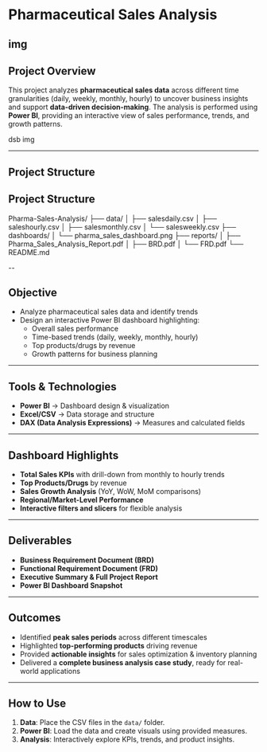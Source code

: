 # Pharmaceutical Sales Analysis

img
---

## Project Overview

This project analyzes **pharmaceutical sales data** across different time granularities (daily, weekly, monthly, hourly) to uncover business insights and support **data-driven decision-making**. The analysis is performed using **Power BI**, providing an interactive view of sales performance, trends, and growth patterns.  

dsb img

---

## Project Structure

## Project Structure

Pharma-Sales-Analysis/
├── data/
│   ├── salesdaily.csv
│   ├── saleshourly.csv
│   ├── salesmonthly.csv
│   └── salesweekly.csv
├── dashboards/
│   └── pharma_sales_dashboard.png
├── reports/
│   ├── Pharma_Sales_Analysis_Report.pdf
│   ├── BRD.pdf
│   └── FRD.pdf
└── README.md

--

## Objective

- Analyze pharmaceutical sales data and identify trends  
- Design an interactive Power BI dashboard highlighting:
  - Overall sales performance
  - Time-based trends (daily, weekly, monthly, hourly)
  - Top products/drugs by revenue
  - Growth patterns for business planning

---

## Tools & Technologies

- **Power BI** → Dashboard design & visualization  
- **Excel/CSV** → Data storage and structure  
- **DAX (Data Analysis Expressions)** → Measures and calculated fields  

---

## Dashboard Highlights

- **Total Sales KPIs** with drill-down from monthly to hourly trends  
- **Top Products/Drugs** by revenue  
- **Sales Growth Analysis** (YoY, WoW, MoM comparisons)  
- **Regional/Market-Level Performance**  
- **Interactive filters and slicers** for flexible analysis  

---

## Deliverables

- **Business Requirement Document (BRD)**  
- **Functional Requirement Document (FRD)**  
- **Executive Summary & Full Project Report**  
- **Power BI Dashboard Snapshot**  

---

## Outcomes

- Identified **peak sales periods** across different timescales  
- Highlighted **top-performing products** driving revenue  
- Provided **actionable insights** for sales optimization & inventory planning  
- Delivered a **complete business analysis case study**, ready for real-world applications  

---

## How to Use

1. **Data**: Place the CSV files in the `data/` folder.  
2. **Power BI**: Load the data and create visuals using provided measures.  
3. **Analysis**: Interactively explore KPIs, trends, and product insights.  
